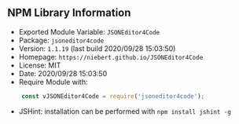 ## NPM Library Information
* Exported Module Variable: `JSONEditor4Code`
* Package:  `jsoneditor4code`
* Version:  `1.1.19`   (last build 2020/09/28 15:03:50)
* Homepage: `https://niebert.github.io/JSONEditor4Code`
* License:  MIT
* Date:     2020/09/28 15:03:50
* Require Module with:
```javascript
    const vJSONEditor4Code = require('jsoneditor4code');
```
* JSHint: installation can be performed with `npm install jshint -g`

